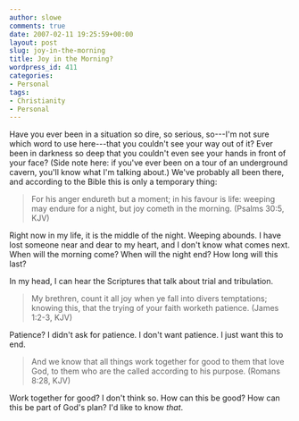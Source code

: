 ```yaml
---
author: slowe
comments: true
date: 2007-02-11 19:25:59+00:00
layout: post
slug: joy-in-the-morning
title: Joy in the Morning?
wordpress_id: 411
categories:
- Personal
tags:
- Christianity
- Personal
---
```


Have you ever been in a situation so dire, so serious, so---I'm not sure which word to use here---that you couldn't see your way out of it? Ever been in darkness so deep that you couldn't even see your hands in front of your face? (Side note here: if you've ever been on a tour of an underground cavern, you'll know what I'm talking about.) We've probably all been there, and according to the Bible this is only a temporary thing:

>For his anger endureth but a moment; in his favour is life: weeping may endure for a night, but joy cometh in the morning. (Psalms 30:5, KJV)

Right now in my life, it is the middle of the night. Weeping abounds. I have lost someone near and dear to my heart, and I don't know what comes next. When will the morning come? When will the night end? How long will this last?

In my head, I can hear the Scriptures that talk about trial and tribulation.

>My brethren, count it all joy when ye fall into divers temptations; knowing this, that the trying of your faith worketh patience. (James 1:2-3, KJV)

Patience? I didn't ask for patience. I don't want patience. I just want this to end.

>And we know that all things work together for good to them that love God, to them who are the called according to his purpose. (Romans 8:28, KJV)

Work together for good? I don't think so. How can this be good? How can this be part of God's plan? I'd like to know _that_.

